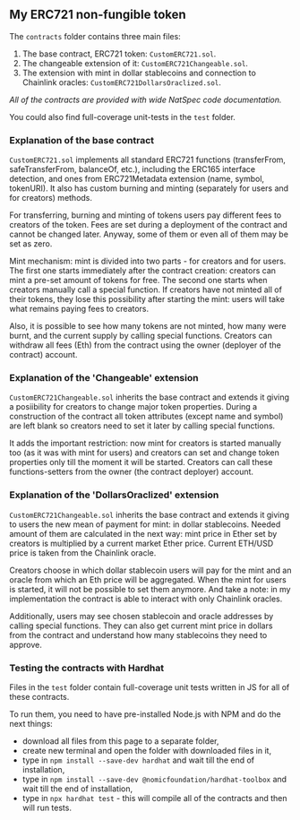 ## My ERC721 non-fungible token

The `contracts` folder contains three main files:

1. The base contract, ERC721 token: `CustomERC721.sol`.
2. The changeable extension of it: `CustomERC721Changeable.sol`.
3. The extension with mint in dollar stablecoins and connection to Chainlink oracles: `CustomERC721DollarsOraclized.sol`.

*All of the contracts are provided with wide NatSpec code documentation.*

You could also find full-coverage unit-tests in the `test` folder.

### Explanation of the base contract

`CustomERC721.sol` implements all standard ERC721 functions (transferFrom, safeTransferFrom, balanceOf, etc.), including the ERC165 interface detection, and ones from ERC721Metadata extension (name, symbol, tokenURI). It also has custom burning and minting (separately for users and for creators) methods.

For transferring, burning and minting of tokens users pay different fees to creators of the token. Fees are set during a deployment of the contract and cannot be changed later. Anyway, some of them or even all of them may be set as zero.

Mint mechanism: mint is divided into two parts - for creators and for users. The first one starts immediately after the contract creation: creators can mint a pre-set amount of tokens for free. The second one starts when creators manually call a special function. If creators have not minted all of their tokens, they lose this possibility after starting the mint: users will take what remains paying fees to creators.

Also, it is possible to see how many tokens are not minted, how many were burnt, and the current supply by calling special functions. Creators can withdraw all fees (Eth) from the contract using the owner (deployer of the contract) account.

### Explanation of the 'Changeable' extension

`CustomERC721Changeable.sol` inherits the base contract and extends it giving a posiibility for creators to change major token properties. During a construction of the contract all token attributes (except name and symbol) are left blank so creators need to set it later by calling special functions.

It adds the important restriction: now mint for creators is started manually too (as it was with mint for users) and creators can set and change token properties only till the moment it will be started. Creators can call these functions-setters from the owner (the contract deployer) account.

### Explanation of the 'DollarsOraclized' extension 

`CustomERC721Changeable.sol` inherits the base contract and extends it giving to users the new mean of payment for mint: in dollar stablecoins. Needed amount of them are calculated in the next way: mint price in Ether set by creators is multiplied by a current market Ether price. Current ETH/USD price is taken from the Chainlink oracle.

Creators choose in which dollar stablecoin users will pay for the mint and an oracle from which an Eth price will be aggregated. When the mint for users is started, it will not be possible to set them anymore. And take a note: in my implementation the contract is able to interact with only Chainlink oracles.

Additionally, users may see chosen stablecoin and oracle addresses by calling special functions. They can also get current mint price in dollars from the contract and understand how many stablecoins they need to approve.

### Testing the contracts with Hardhat

Files in the `test` folder contain full-coverage unit tests written in JS for all of these contracts.

To run them, you need to have pre-installed Node.js with NPM and do the next things:

- download all files from this page to a separate folder,
- create new terminal and open the folder with downloaded files in it,
- type in `npm install --save-dev hardhat` and wait till the end of installation,
- type in `npm install --save-dev @nomicfoundation/hardhat-toolbox` and wait till the end of installation,
- type in `npx hardhat test` - this will compile all of the contracts and then will run tests.
